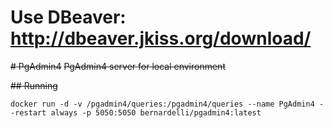 # Use DBeaver: http://dbeaver.jkiss.org/download/


~~# PgAdmin4~~
~~PgAdmin4 server for local environment~~

~~## Running~~

```
docker run -d -v /pgadmin4/queries:/pgadmin4/queries --name PgAdmin4 --restart always -p 5050:5050 bernardelli/pgadmin4:latest
```
